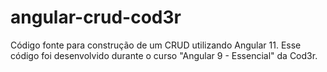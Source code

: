 # angular-crud-cod3r
Código fonte para construção de um CRUD utilizando Angular 11. Esse código foi desenvolvido durante o curso "Angular 9 - Essencial" da Cod3r.
